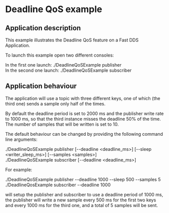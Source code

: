# Deadline QoS example

## Application description

This example illustrates the Deadline QoS feature on a Fast DDS Application.

To launch this example open two different consoles:

In the first one launch: ./DeadlineQoSExample publisher  
In the second one launch: ./DeadlineQoSExample subscriber

## Application behaviour

The application will use a topic with three different keys,
one of which (the third one) sends a sample only half of the times.

By default the deadline period is set to 2000 ms and the publisher write rate to 1000 ms, so
that the third instance misses the deadline 50% of the time. The number of samples that will be written is set to 10. 

The default behaviour can be changed by providing the following command line arguments:

./DeadlineQoSExample publisher [--deadline &lt;deadline_ms&gt;] [--sleep &lt;writer_sleep_ms&gt;] [--samples &lt;samples&gt;]  
./DeadlineQoSExample subscriber [--deadline &lt;deadline_ms&gt;]

For example:

./DeadlineQoSExample publisher --deadline 1000 --sleep 500 --samples 5  
./DeadlineQosExample subscriber --deadline 1000

will setup the publisher and subscriber to use a deadline period of 1000 ms, the publisher will write a new sample every 500 ms for the first two keys and every 1000 ms for the third one, and a total of 5 samples will be sent.